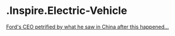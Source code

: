 # .Inspire.Electric-Vehicle
[Ford's CEO petrified by what he saw in China after this happened...](https://youtu.be/SGN1ohPDTjM)
